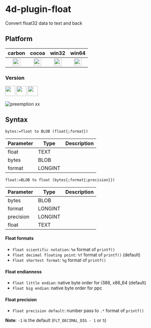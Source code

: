 # 4d-plugin-float
Convert float32 data to text and back

## Platform

| carbon | cocoa | win32 | win64 |
|:------:|:-----:|:---------:|:---------:|
|<img src="https://cloud.githubusercontent.com/assets/1725068/22371562/1b091f0a-e4db-11e6-8458-8653954a7cce.png" width="24" height="24" />|<img src="https://cloud.githubusercontent.com/assets/1725068/22371562/1b091f0a-e4db-11e6-8458-8653954a7cce.png" width="24" height="24" />|<img src="https://cloud.githubusercontent.com/assets/1725068/22371562/1b091f0a-e4db-11e6-8458-8653954a7cce.png" width="24" height="24" />|<img src="https://cloud.githubusercontent.com/assets/1725068/22371562/1b091f0a-e4db-11e6-8458-8653954a7cce.png" width="24" height="24" />|

### Version

<img src="https://cloud.githubusercontent.com/assets/1725068/18940649/21945000-8645-11e6-86ed-4a0f800e5a73.png" width="32" height="32" /> <img src="https://cloud.githubusercontent.com/assets/1725068/18940648/2192ddba-8645-11e6-864d-6d5692d55717.png" width="32" height="32" /> <img src="https://user-images.githubusercontent.com/1725068/41266195-ddf767b2-6e30-11e8-9d6b-2adf6a9f57a5.png" width="32" height="32" />

![preemption xx](https://user-images.githubusercontent.com/1725068/41327179-4e839948-6efd-11e8-982b-a670d511e04f.png)

## Syntax

```
bytes:=float to BLOB (float{;format})
```

Parameter|Type|Description
------------|------------|----
float|TEXT|
bytes|BLOB|
format|LONGINT|

```
float:=BLOB to float (bytes{;format{;precision}})
```

Parameter|Type|Description
------------|------------|----
bytes|BLOB|
format|LONGINT|
precision|LONGINT|
float|TEXT|

#### Float formats

* ``Float scientific notation``: ``%e`` format of ``printf()``  
* ``Float decimal floating point``: ``%f`` format of ``printf()`` (default)  
* ``Float shortest format``: ``%g`` format of ``printf()``  

#### Float endianness

* ``Float little endian``: native byte order for i386, x86_64 (default)
* ``Float big endian``: native byte order for ppc    

#### Float precision

* ``Float precision default``: number pass to ``.*`` format of ``printf()``  

**Note**: ``-1`` is the default (``FLT_DECIMAL_DIG - 1`` or ``5``)


